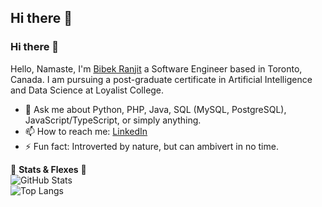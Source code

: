 ## Hi there 👋

<!--
**bibekranjit/bibekranjit** is a ✨ _special_ ✨ repository because its `README.md` (this file) appears on your GitHub profile.

Here are some ideas to get you started:

- 🔭 I’m currently working on ...
- 🌱 I’m currently learning ...
- 👯 I’m looking to collaborate on ...
- 🤔 I’m looking for help with ...
- 💬 Ask me about ...
- 📫 How to reach me: ...
- 😄 Pronouns: ...
- ⚡ Fun fact: ...  
-->


### Hi there 👋

Hello, Namaste, I'm [Bibek Ranjit](https://www.linkedin.com/in/bibekranjit/) a Software Engineer based in Toronto, Canada. I am pursuing a post-graduate certificate in Artificial Intelligence and Data Science at Loyalist College.  

- 💬 Ask me about Python, PHP, Java, SQL (MySQL, PostgreSQL), JavaScript/TypeScript, or simply anything.
- 📫 How to reach me: [LinkedIn](https://www.linkedin.com/in/bibekranjit/)
- ⚡ Fun fact: Introverted by nature, but can ambivert in no time.
  
🔻 **Stats & Flexes** 🔻  
![GitHub Stats](https://github-readme-stats.vercel.app/api?username=bibekranjit&show_icons=true&theme=radical)  
![Top Langs](https://github-readme-stats.vercel.app/api/top-langs/?username=bibekranjit&layout=compact&theme=radical) 
